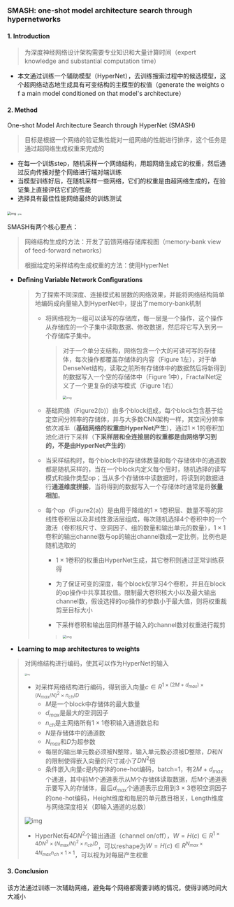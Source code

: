 ### SMASH: one-shot model architecture search through hypernetworks

#### 1. Introduction

> 为深度神经网络设计架构需要专业知识和大量计算时间（expert knowledge and substantial computation time）

- 本文通过训练一个辅助模型（HyperNet），去训练搜索过程中的候选模型，这个超网络动态地生成具有可变结构的主模型的权值（generate the weights o f a main model conditioned on that model's architecture）



#### 2. Method

One-shot Model Architecture Search through HyperNet (SMASH)

> 目标是根据一个网络的验证集性能对一组网络的性能进行排序，这个任务是通过超网络生成权重来完成的

- 在每一个训练step，随机采样一个网络结构，用超网络生成它的权重，然后通过反向传播对整个网络进行端对端训练
- 当模型训练好后，在随机采样一些网络，它们的权重是由超网络生成的，在验证集上直接评估它们的性能
- 选择具有最佳性能网络最终的训练测试

<img src="https://github.com/ZJU-CVs/zju-cvs.github.io/raw/master/img/picture/Nas.png" alt="img" style="zoom:50%;" />

<img src="https://github.com/ZJU-CVs/zju-cvs.github.io/raw/master/img/picture/Nas4.png" alt="img" style="zoom:20%;" />



SMASH有两个核心要点：

> 网络结构生成的方法：开发了前馈网络存储库视图（memory-bank view of feed-forward networks）
>
> 根据给定的采样结构生成权重的方法：使用HyperNet

- **Deﬁning Variable Network Conﬁgurations**

  > 为了探索不同深度、连接模式和层数的网络效果，并能将网络结构简单地编码成向量输入到HyperNet中，提出了memory-bank机制
  >
  > - 将网络视为一组可以读写的存储库，每一层是一个操作，这个操作从存储库的一个子集中读取数据、修改数据，然后将它写入到另一个存储库子集中。
  >
  >   > 对于一个单分支结构，网络包含一个大的可读可写的存储体，每次操作都覆盖存储体的内容（Figure 1左），对于单DenseNet结构，读取之前所有存储体中的数据然后将新得到的数据写入一个空的存储体中（Figure 1中），FractalNet定义了一个更复杂的读写模式（Figure 1右）
  >   >
  >   > <img src="https://github.com/ZJU-CVs/zju-cvs.github.io/raw/master/img/picture/Nas1.png" alt="img" style="zoom:50%;" />
  >
  > - 基础网络（Figure2(b)）由多个block组成，每个block包含基于给定空间分辨率的存储体，并与大多数CNN架构一样，其空间分辨率依次减半（**基础网络的权重由HyperNet产生**），通过$1\times1$的卷积加池化进行下采样（**下采样层和全连接层的权重都是由网络学习到的，不是由HyperNet产生的**）
  >
  > - 当采样结构时，每个block中的存储体数量和每个存储体中的通道数都是随机采样的，当在一个block内定义每个层时，随机选择的读写模式和操作类型op；当从多个存储体中读数据时，将读到的数据进行**通道维度拼接**，当将得到的数据写入一个存储体时通常是将**张量相加**。
  >
  > - 每个op（Figure2(a)）是由用于降维的$1\times1$卷积层、数量不等的非线性卷积层以及非线性激活层组成，每次随机选择4个卷积中的一个激活（卷积核尺寸、空洞因子、组的数量和输出单元的数量），$1\times1$卷积的输出channel数与op的输出channel数成一定比例，比例也是随机选取的
  >
  >   - $1\times 1$卷积的权重由HyperNet生成，其它卷积则通过正常训练获得
  >
  >   - 为了保证可变的深度，每个block仅学习4个卷积，并且在block的op操作中共享其权值。限制最大卷积核大小以及最大输出channel数，假设选择的op操作的参数小于最大值，则将权重裁剪至目标大小
  >
  >   - 下采样卷积和输出层同样基于输入的channel数对权重进行裁剪
  >
  >     
  >
  >   > <img src="https://github.com/ZJU-CVs/zju-cvs.github.io/raw/master/img/picture/Nas2.png" alt="img" style="zoom:50%;" />

- **Learning to map architectures to weights**

> 对网络结构进行编码，使其可以作为HyperNet的输入
>
> <img src="https://github.com/ZJU-CVs/zju-cvs.github.io/raw/master/img/picture/Nas5.png" alt="img" style="zoom:30%;" />
>
> - 对采样网络结构进行编码，得到嵌入向量$c\in R^{1\times (2M+d_{max})\times(N_{max}/N)^2\times n_{ch}/D}$
>   - $M$是一个block中存储体的最大数量
>   - $d_{max}$是最大的空洞因子
>   - $n_{ch}$是主网络所有$1\times 1$卷积输入通道数总和
>   - $N$是存储体中的通道数
>   - $N_{max}$和$D$为超参数
>   - 每层的输出单元数必须被N整除，输入单元数必须被D整除，$D$和$N$的限制使得嵌入向量的尺寸减小了$DN^2$倍
>   - 条件嵌入向量$c$是内存体的one-hot编码，batch=1，有$2M+d_{max}$个通道，其中前M个通道表示从M个存储体读取数据，后M个通道表示要写入的存储体，最后$d_{max}$个通道表示应用到$3\times3$卷积空洞因子的one-hot编码，Height维度和每层的单元数目相关，Length维度与网络深度相关（即输入通道的总数）
>
> ![img](https://github.com/ZJU-CVs/zju-cvs.github.io/raw/master/img/picture/Nas3.png)
>
> - HyperNet有$4DN^2$个输出通道（channel on/off），$W=H(c) \in R^{1 \times 4 D N^{2} \times\left(N_{\max } / N\right)^{2} \times n_{c h} / D}$，可以reshape为$W=H(c) \in R^{N_{m a x} \times 4 N_{m a x} n_{c h} \times 1 \times 1}$，可以视为对每层产生权重



#### 3. Conclusion

该方法通过训练一次辅助网络，避免每个网络都需要训练的情况，使得训练时间大大减小

